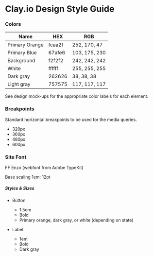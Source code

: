 # Clay.io Design Style Guide

### Colors
Name           | HEX    | RGB
---------------|--------|--------------
Primary Orange | fcaa2f | 252, 170, 47
Primary Blue   | 67afe6 | 103, 175, 230
Background     | f2f2f2 | 242, 242, 242
White          | ffffff | 255, 255, 255
Dark gray      | 262626 | 38, 38, 38
Light gray     | 757575 | 117, 117, 117

See design mock-ups for the appropriate color labels for each element.

### Breakpoints
Standard horizontal breakpoints to be used for the media queries.
- 320px
- 360px
- 480px
- 600px  


### Site Font

FF Enzo (webfont from Adobe TypeKit)

Base scaling 1em: 12pt

##### Styles & Sizes
- Button
  - 1.5em
  - Bold
  - Primary orange, dark gray, or white (depending on state)


- Label
  - 1em
  - Bold
  - Dark gray
